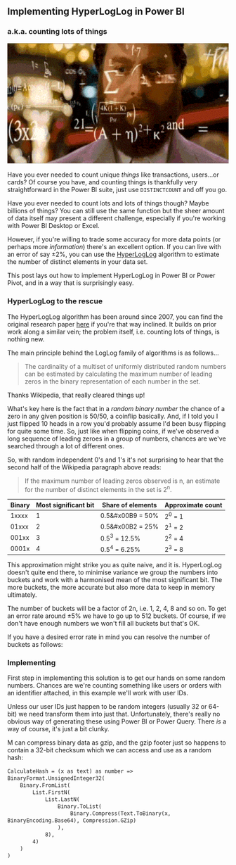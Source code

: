 ## Implementing HyperLogLog in Power BI
### a.k.a. counting lots of things

![Rainman](/uploads/cards.gif)

Have you ever needed to count unique _things_ like transactions, users...or cards? Of course you have, and counting things is thankfully very straightforward in the Power BI suite, just use `DISTINCTCOUNT` and off you go.

Have you ever needed to count lots and lots of things though? Maybe billions of things? You can still use the same function but the sheer amount of data itself may present a different challenge, especially if you're working with Power BI Desktop or Excel.

However, if you're willing to trade some accuracy for more data points (or perhaps more _information_) there's an excellent option. If you can live with an error of say ±2%, you can use the [HyperLogLog](https://en.wikipedia.org/wiki/HyperLogLog) algorithm to estimate the number of distinct elements in your data set.

This post lays out how to implement HyperLogLog in Power BI or Power Pivot, and in a way that is surprisingly easy.

### HyperLogLog to the rescue
The HyperLogLog algorithm has been around since 2007, you can find the original research paper [here](http://algo.inria.fr/flajolet/Publications/FlFuGaMe07.pdf) if you're that way inclined. It builds on prior work along a similar vein; the problem itself, i.e. counting lots of things, is nothing new.

The main principle behind the LogLog family of algorithms is as follows...

> The cardinality of a multiset of uniformly distributed random numbers can be estimated by calculating the maximum number of leading zeros in the binary representation of each number in the set.

Thanks Wikipedia, that really cleared things up!

What's key here is the fact that in a _random binary number_ the chance of a zero in any given position is 50/50, a coinflip basically. And, if I told you I just flipped 10 heads in a row you'd probably assume I'd been busy flipping for quite some time. So, just like when flipping coins, if we've observed a long sequence of leading zeroes in a group of numbers, chances are we've searched through a lot of different ones.

So, with random independent 0's and 1's it's not surprising to hear that the second half of the Wikipedia paragraph above reads:

> If the maximum number of leading zeros observed is n, an estimate for the number of distinct elements in the set is 2<sup>n</sup>.

|Binary | Most significant bit | Share of elements       | Approximate count |
|-------|----------------------|-------------------------|-------------------|
|1xxxx  | 1                    | 0.5&#x00B9 = 50%   | 2<sup>0</sup> = 1 |
|01xxx  | 2                    | 0.5&#x00B2 = 25%   | 2<sup>1</sup> = 2 |
|001xx  | 3                    | 0.5<span><sup>3</sup></span> = 12.5% | 2<sup>2</sup> = 4 |
|0001x  | 4                    | 0.5<sup>4</sup> = 6.25% | 2<sup>3</sup> = 8 |

This approximation might strike you as quite naive, and it is. HyperLogLog doesn't quite end there, to minimise variance we group the numbers into buckets and work with a harmonised mean of the most significant bit. The more buckets, the more accurate but also more data to keep in memory ultimately.

The number of buckets will be a factor of 2n, i.e. 1, 2, 4, 8 and so on. To get an error rate around ±5% we have to go up to 512 buckets. Of course, if we don't have enough numbers we won't fill all buckets but that's OK.

If you have a desired error rate in mind you can resolve the number of buckets as follows:

### Implementing

First step in implementing this solution is to get our hands on some random numbers. Chances are we're counting something like users or orders with an identifier attached, in this example we'll work with user IDs.

Unless our user IDs just happen to be random integers (usually 32 or 64-bit) we need transform them into just that. Unfortunately, there's really no obvious way of generating these using Power BI or Power Query. There _is_ a way of course, it's just a bit clunky.

M can compress binary data as gzip, and the gzip footer just so happens to contain a 32-bit checksum which we can access and use as a random hash:

``` 'M'
CalculateHash = (x as text) as number => BinaryFormat.UnsignedInteger32(
    Binary.FromList(
        List.FirstN(
            List.LastN(
                Binary.ToList(
                    Binary.Compress(Text.ToBinary(x, BinaryEncoding.Base64), Compression.GZip)
                ),
            8),
        4)
    )
)
```
